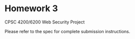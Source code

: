 # Homework 3
CPSC 4200/6200 Web Security Project

Please refer to the spec for complete submission instructions.
